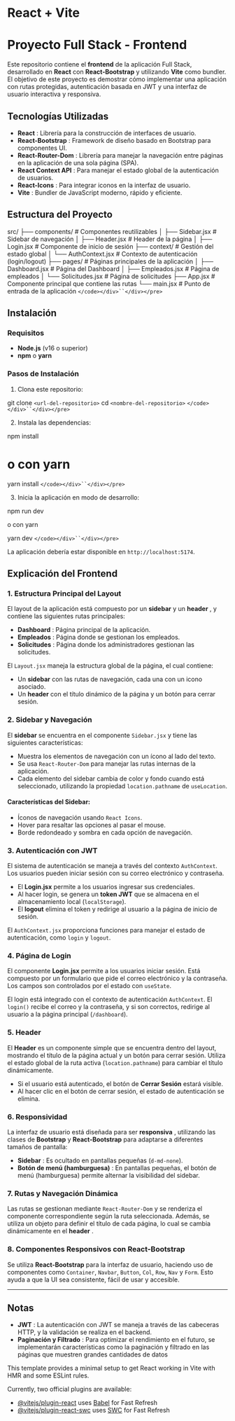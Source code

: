 # React + Vite

# Proyecto Full Stack - Frontend

Este repositorio contiene el **frontend** de la aplicación Full Stack, desarrollado en **React** con **React-Bootstrap** y utilizando **Vite** como bundler. El objetivo de este proyecto es demostrar cómo implementar una aplicación con rutas protegidas, autenticación basada en JWT y una interfaz de usuario interactiva y responsiva.

## Tecnologías Utilizadas

* **React** : Librería para la construcción de interfaces de usuario.
* **React-Bootstrap** : Framework de diseño basado en Bootstrap para componentes UI.
* **React-Router-Dom** : Librería para manejar la navegación entre páginas en la aplicación de una sola página (SPA).
* **React Context API** : Para manejar el estado global de la autenticación de usuarios.
* **React-Icons** : Para integrar iconos en la interfaz de usuario.
* **Vite** : Bundler de JavaScript moderno, rápido y eficiente.

## Estructura del Proyecto

src/
├── components/       # Componentes reutilizables
│   ├── Sidebar.jsx   # Sidebar de navegación
│   ├── Header.jsx    # Header de la página
│   ├── Login.jsx     # Componente de inicio de sesión
├── context/          # Gestión del estado global
│   └── AuthContext.jsx # Contexto de autenticación (login/logout)
├── pages/            # Páginas principales de la aplicación
│   ├── Dashboard.jsx # Página del Dashboard
│   ├── Empleados.jsx # Página de empleados
│   └── Solicitudes.jsx # Página de solicitudes
├── App.jsx           # Componente principal que contiene las rutas
└── main.jsx          # Punto de entrada de la aplicación
`</code></div>``</div></pre>`

## Instalación

### Requisitos

* **Node.js** (v16 o superior)
* **npm** o **yarn**

### Pasos de Instalación

1. Clona este repositorio:

git clone `<url-del-repositorio>`
cd `<nombre-del-repositorio>`
`</code></div>``</div></pre>`

2. Instala las dependencias:

npm install

# o con yarn

yarn install
`</code></div>``</div></pre>`

3. Inicia la aplicación en modo de desarrollo:

npm run dev

o con yarn

yarn dev
`</code></div>``</div></pre>`

La aplicación debería estar disponible en `http://localhost:5174`.

## Explicación del Frontend

### 1. **Estructura Principal del Layout**

El layout de la aplicación está compuesto por un **sidebar** y un  **header** , y contiene las siguientes rutas principales:

* **Dashboard** : Página principal de la aplicación.
* **Empleados** : Página donde se gestionan los empleados.
* **Solicitudes** : Página donde los administradores gestionan las solicitudes.

El `Layout.jsx` maneja la estructura global de la página, el cual contiene:

* Un **sidebar** con las rutas de navegación, cada una con un icono asociado.
* Un **header** con el título dinámico de la página y un botón para cerrar sesión.

### 2. **Sidebar y Navegación**

El **sidebar** se encuentra en el componente `Sidebar.jsx` y tiene las siguientes características:

* Muestra los elementos de navegación con un ícono al lado del texto.
* Se usa `React-Router-Dom` para manejar las rutas internas de la aplicación.
* Cada elemento del sidebar cambia de color y fondo cuando está seleccionado, utilizando la propiedad `location.pathname` de `useLocation`.

#### Características del Sidebar:

* Íconos de navegación usando `React Icons`.
* Hover para resaltar las opciones al pasar el mouse.
* Borde redondeado y sombra en cada opción de navegación.

### 3. **Autenticación con JWT**

El sistema de autenticación se maneja a través del contexto `AuthContext`. Los usuarios pueden iniciar sesión con su correo electrónico y contraseña.

* El **Login.jsx** permite a los usuarios ingresar sus credenciales.
* Al hacer login, se genera un **token JWT** que se almacena en el almacenamiento local (`localStorage`).
* El **logout** elimina el token y redirige al usuario a la página de inicio de sesión.

El `AuthContext.jsx` proporciona funciones para manejar el estado de autenticación, como `login` y `logout`.

### 4. **Página de Login**

El componente **Login.jsx** permite a los usuarios iniciar sesión. Está compuesto por un formulario que pide el correo electrónico y la contraseña. Los campos son controlados por el estado con `useState`.

El login está integrado con el contexto de autenticación `AuthContext`. El `login()` recibe el correo y la contraseña, y si son correctos, redirige al usuario a la página principal (`/dashboard`).

### 5. **Header**

El **Header** es un componente simple que se encuentra dentro del layout, mostrando el título de la página actual y un botón para cerrar sesión. Utiliza el estado global de la ruta activa (`location.pathname`) para cambiar el título dinámicamente.

* Si el usuario está autenticado, el botón de **Cerrar Sesión** estará visible.
* Al hacer clic en el botón de cerrar sesión, el estado de autenticación se elimina.

### 6. **Responsividad**

La interfaz de usuario está diseñada para ser  **responsiva** , utilizando las clases de **Bootstrap** y **React-Bootstrap** para adaptarse a diferentes tamaños de pantalla:

* **Sidebar** : Es ocultado en pantallas pequeñas (`d-md-none`).
* **Botón de menú (hamburguesa)** : En pantallas pequeñas, el botón de menú (hamburguesa) permite alternar la visibilidad del sidebar.

### 7. **Rutas y Navegación Dinámica**

Las rutas se gestionan mediante `React-Router-Dom` y se renderiza el componente correspondiente según la ruta seleccionada. Además, se utiliza un objeto para definir el título de cada página, lo cual se cambia dinámicamente en el  **header** .

### 8. **Componentes Responsivos con React-Bootstrap**

Se utiliza **React-Bootstrap** para la interfaz de usuario, haciendo uso de componentes como `Container`, `Navbar`, `Button`, `Col`, `Row`, `Nav` y `Form`. Esto ayuda a que la UI sea consistente, fácil de usar y accesible.

---

## Notas

* **JWT** : La autenticación con JWT se maneja a través de las cabeceras HTTP, y la validación se realiza en el backend.
* **Paginación y Filtrado** : Para optimizar el rendimiento en el futuro, se implementarán características como la paginación y filtrado en las páginas que muestren grandes cantidades de datos

This template provides a minimal setup to get React working in Vite with HMR and some ESLint rules.

Currently, two official plugins are available:

- [@vitejs/plugin-react](https://github.com/vitejs/vite-plugin-react/blob/main/packages/plugin-react/README.md) uses [Babel](https://babeljs.io/) for Fast Refresh
- [@vitejs/plugin-react-swc](https://github.com/vitejs/vite-plugin-react-swc) uses [SWC](https://swc.rs/) for Fast Refresh

